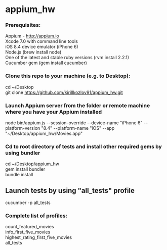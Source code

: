 # appium_hw

### Prerequisites:
Appium - http://appium.io  
Xcode 7.0 with command line tools  
iOS 8.4 device emulator (iPhone 6)  
Node.js (brew install node)  
One of the latest and stable ruby versions (rvm install 2.2.1)  
Cucumber gem (gem install cucumber)  
  
### Clone this repo to your machine (e.g. to Desktop):  
cd ~/Desktop  
git clone https://github.com/kirillkozlov91/appium_hw.git  
  
### Launch Appium server from the folder or remote machine where you have your Appium installed  
node bin/appium.js --session-override --device-name "iPhone 6" --platform-version "8.4" --platform-name "iOS" --app "~/Desktop/appium_hw/Movies.app"  
  
### Cd to root directory of tests and install other required gems by using bundler  
cd ~/Desktop/appium_hw  
gem install bundler  
bundle install  
  
## Launch tests by using "all_tests" profile  
cucumber -p all_tests  
  
### Complete list of profiles:  
count_featured_movies  
info_first_five_movies  
highest_rating_first_five_movies  
all_tests  
